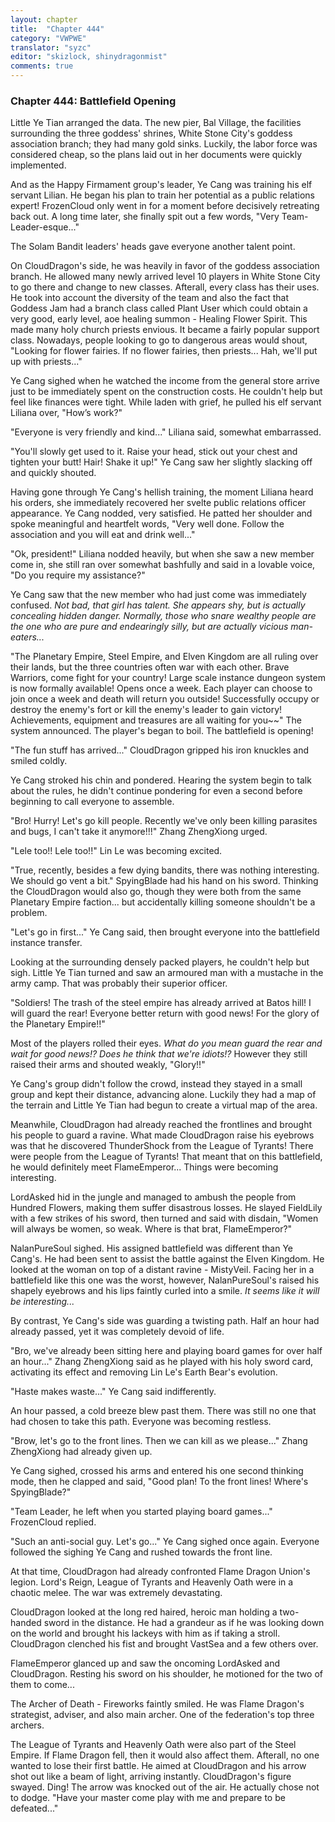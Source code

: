 ```yaml
---
layout: chapter
title:  "Chapter 444"
category: "VWPWE"
translator: "syzc"
editor: "skizlock, shinydragonmist"
comments: true
---
```


### Chapter 444: Battlefield Opening

Little Ye Tian arranged the data. The new pier, Bal Village, the facilities surrounding the three goddess' shrines, White Stone City's goddess association branch; they had many gold sinks. Luckily, the labor force was considered cheap, so the plans laid out in her documents were quickly implemented.

And as the Happy Firmament group's leader, Ye Cang was training his elf servant Lilian. He began his plan to train her potential as a public relations expert! FrozenCloud only went in for a moment before decisively retreating back out. A long time later, she finally spit out a few words, "Very Team-Leader-esque..."

The Solam Bandit leaders' heads gave everyone another talent point.

On CloudDragon's side, he was heavily in favor of the goddess association branch. He allowed many newly arrived level 10 players in White Stone City to go there and change to new classes. Afterall, every class has their uses. He took into account the diversity of the team and also the fact that Goddess Jam had a branch class called Plant User which could obtain a very good, early level, aoe healing summon - Healing Flower Spirit. This made many holy church priests envious. It became a fairly popular support class. Nowadays, people looking to go to dangerous areas would shout, "Looking for flower fairies. If no flower fairies, then priests... Hah, we'll put up with priests..."

Ye Cang sighed when he watched the income from the general store arrive just to be immediately spent on the construction costs. He couldn't help but feel like finances were tight. While laden with grief, he pulled his elf servant Liliana over, "How’s work?"

"Everyone is very friendly and kind..." Liliana said, somewhat embarrassed.

"You'll slowly get used to it. Raise your head, stick out your chest and tighten your butt! Hair! Shake it up!" Ye Cang saw her slightly slacking off and quickly shouted.

Having gone through Ye Cang's hellish training, the moment Liliana heard his orders, she immediately recovered her svelte public relations officer appearance. Ye Cang nodded, very satisfied. He patted her shoulder and spoke meaningful and heartfelt words, "Very well done. Follow the association and you will eat and drink well..."

"Ok, president!" Liliana nodded heavily, but when she saw a new member come in, she still ran over somewhat bashfully and said in a lovable voice, "Do you require my assistance?"

Ye Cang saw that the new member who had just come was immediately confused. *Not bad, that girl has talent. She appears shy, but is actually concealing hidden danger. Normally, those who snare wealthy people are the one who are pure and endearingly silly, but are actually vicious man-eaters...*

"The Planetary Empire, Steel Empire, and Elven Kingdom are all ruling over their lands, but the three countries often war with each other. Brave Warriors, come fight for your country! Large scale instance dungeon system is now formally available! Opens once a week. Each player can choose to join once a week and death will return you outside! Successfully occupy or destroy the enemy's fort or kill the enemy's leader to gain victory! Achievements, equipment and treasures are all waiting for you~~" The system announced. The player's began to boil. The battlefield is opening!

"The fun stuff has arrived..." CloudDragon gripped his iron knuckles and smiled coldly.

Ye Cang stroked his chin and pondered. Hearing the system begin to talk about the rules, he didn't continue pondering for even a second before beginning to call everyone to assemble.

"Bro! Hurry! Let's go kill people. Recently we've only been killing parasites and bugs, I can't take it anymore!!!" Zhang ZhengXiong urged.

"Lele too!! Lele too!!" Lin Le was becoming excited.

"True, recently, besides a few dying bandits, there was nothing interesting. We should go vent a bit." SpyingBlade had his hand on his sword. Thinking the CloudDragon would also go, though they were both from the same Planetary Empire faction... but accidentally killing someone shouldn't be a problem.

"Let's go in first..." Ye Cang said, then brought everyone into the battlefield instance transfer.

Looking at the surrounding densely packed players, he couldn't help but sigh. Little Ye Tian turned and saw an armoured man with a mustache in the army camp. That was probably their superior officer.

"Soldiers! The trash of the steel empire has already arrived at Batos hill! I will guard the rear! Everyone better return with good news! For the glory of the Planetary Empire!!"

Most of the players rolled their eyes. *What do you mean guard the rear and wait for good news!? Does he think that we're idiots!?* However they still raised their arms and shouted weakly, "Glory!!"

Ye Cang's group didn't follow the crowd, instead they stayed in a small group and kept their distance, advancing alone. Luckily they had a map of the terrain and Little Ye Tian had begun to create a virtual map of the area.

Meanwhile, CloudDragon had already reached the frontlines and brought his people to guard a ravine. What made CloudDragon raise his eyebrows was that he discovered ThunderShock from the League of Tyrants! There were people from the League of Tyrants! That meant that on this battlefield, he would definitely meet FlameEmperor... Things were becoming interesting.

LordAsked hid in the jungle and managed to ambush the people from Hundred Flowers, making them suffer disastrous losses. He slayed FieldLily with a few strikes of his sword, then turned and said with disdain, "Women will always be women, so weak. Where is that brat, FlameEmperor?"

NalanPureSoul sighed. His assigned battlefield was different than Ye Cang's. He had been sent to assist the battle against the Elven Kingdom. He looked at the woman on top of a distant ravine - MistyVeil. Facing her in a battlefield like this one was the worst, however, NalanPureSoul's raised his shapely eyebrows and his lips faintly curled into a smile. *It seems like it will be interesting...*

By contrast, Ye Cang's side was guarding a twisting path. Half an hour had already passed, yet it was completely devoid of life.

"Bro, we've already been sitting here and playing board games for over half an hour..." Zhang ZhengXiong said as he played with his holy sword card, activating its effect and removing Lin Le's Earth Bear's evolution.

"Haste makes waste..." Ye Cang said indifferently.

An hour passed, a cold breeze blew past them. There was still no one that had chosen to take this path. Everyone was becoming restless.

"Brow, let's go to the front lines. Then we can kill as we please..." Zhang ZhengXiong had already given up.

Ye Cang sighed, crossed his arms and entered his one second thinking mode, then he clapped and said, "Good plan! To the front lines! Where's SpyingBlade?"

"Team Leader, he left when you started playing board games..." FrozenCloud replied.

"Such an anti-social guy. Let's go..." Ye Cang sighed once again. Everyone followed the sighing Ye Cang and rushed towards the front line.

At that time, CloudDragon had already confronted Flame Dragon Union's legion. Lord's Reign, League of Tyrants and Heavenly Oath were in a chaotic melee. The war was extremely devastating.

CloudDragon looked at the long red haired, heroic man holding a two-handed sword in the distance. He had a grandeur as if he was looking down on the world and brought his lackeys with him as if taking a stroll. CloudDragon clenched his fist and brought VastSea and a few others over.

FlameEmperor glanced up and saw the oncoming LordAsked and CloudDragon. Resting his sword on his shoulder, he motioned for the two of them to come...

The Archer of Death - Fireworks faintly smiled. He was Flame Dragon's strategist, adviser, and also main archer. One of the federation's top three archers.

The League of Tyrants and Heavenly Oath were also part of the Steel Empire. If Flame Dragon fell, then it would also affect them. Afterall, no one wanted to lose their first battle. He aimed at CloudDragon and his arrow shot out like a beam of light, arriving instantly. CloudDragon's figure swayed. Ding! The arrow was knocked out of the air. He actually chose not to dodge. "Have your master come play with me and prepare to be defeated..."
